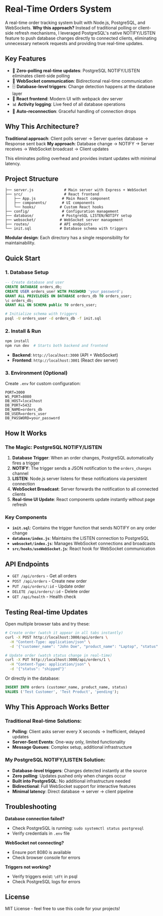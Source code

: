 # Real-Time Orders System

A real-time order tracking system built with Node.js, PostgreSQL, and WebSockets. **Why this approach?** Instead of traditional polling or client-side refresh mechanisms, I leveraged PostgreSQL's native NOTIFY/LISTEN feature to push database changes directly to connected clients, eliminating unnecessary network requests and providing true real-time updates.

## Key Features

- 🚀 **Zero-polling real-time updates**: PostgreSQL NOTIFY/LISTEN eliminates client-side polling
- 📡 **WebSocket communication**: Bidirectional real-time communication
- 🗄️ **Database-level triggers**: Change detection happens at the database layer
- 🎨 **React frontend**: Modern UI with webpack dev server
- 📊 **Activity logging**: Live feed of all database operations
- 🔄 **Auto-reconnection**: Graceful handling of connection drops

## Why This Architecture?

**Traditional approach**: Client polls server → Server queries database → Response sent back
**My approach**: Database change → NOTIFY → Server receives → WebSocket broadcast → Client updates

This eliminates polling overhead and provides instant updates with minimal latency.

## Project Structure

```
├── server.js              # Main server with Express + WebSocket
├── src/                   # React frontend
│   ├── App.js            # Main React component
│   ├── components/       # UI components
│   └── hooks/           # Custom React hooks
├── config/               # Configuration management
├── database/             # PostgreSQL LISTEN/NOTIFY setup
├── websocket/           # WebSocket server management
├── routes/              # API endpoints
└── init.sql             # Database schema with triggers
```

**Modular design**: Each directory has a single responsibility for maintainability.

## Quick Start

### 1. Database Setup

```sql
-- Create database and user
CREATE DATABASE orders_db;
CREATE USER orders_user WITH PASSWORD 'your_password';
GRANT ALL PRIVILEGES ON DATABASE orders_db TO orders_user;
\c orders_db;
GRANT ALL ON SCHEMA public TO orders_user;
```

```bash
# Initialize schema with triggers
psql -U orders_user -d orders_db -f init.sql
```

### 2. Install & Run

```bash
npm install
npm run dev  # Starts both backend and frontend
```

- **Backend**: `http://localhost:3000` (API + WebSocket)
- **Frontend**: `http://localhost:3001` (React dev server)

### 3. Environment (Optional)

Create `.env` for custom configuration:
```env
PORT=3000
WS_PORT=8080
DB_HOST=localhost
DB_PORT=5432
DB_NAME=orders_db
DB_USER=orders_user
DB_PASSWORD=your_password
```

## How It Works

### The Magic: PostgreSQL NOTIFY/LISTEN

1. **Database Trigger**: When an order changes, PostgreSQL automatically fires a trigger
2. **NOTIFY**: The trigger sends a JSON notification to the `orders_changes` channel
3. **LISTEN**: Node.js server listens for these notifications via persistent connection
4. **WebSocket Broadcast**: Server forwards the notification to all connected clients
5. **Real-time UI Update**: React components update instantly without page refresh

### Key Components

- **`init.sql`**: Contains the trigger function that sends NOTIFY on any order change
- **`database/index.js`**: Maintains the LISTEN connection to PostgreSQL
- **`websocket/index.js`**: Manages WebSocket connections and broadcasts
- **`src/hooks/useWebSocket.js`**: React hook for WebSocket communication

## API Endpoints

- `GET /api/orders` - Get all orders
- `POST /api/orders` - Create new order
- `PUT /api/orders/:id` - Update order
- `DELETE /api/orders/:id` - Delete order
- `GET /api/health` - Health check

## Testing Real-time Updates

Open multiple browser tabs and try these:

```bash
# Create order (watch it appear in all tabs instantly)
curl -X POST http://localhost:3000/api/orders \
  -H "Content-Type: application/json" \
  -d '{"customer_name": "John Doe", "product_name": "Laptop", "status": "pending"}'

# Update order (watch status change in real-time)
curl -X PUT http://localhost:3000/api/orders/1 \
  -H "Content-Type: application/json" \
  -d '{"status": "shipped"}'
```

Or directly in the database:
```sql
INSERT INTO orders (customer_name, product_name, status)
VALUES ('Test Customer', 'Test Product', 'pending');
```

## Why This Approach Works Better

### Traditional Real-time Solutions:
- **Polling**: Client asks server every X seconds → Inefficient, delayed updates
- **Server-Sent Events**: One-way only, limited functionality
- **Message Queues**: Complex setup, additional infrastructure

### My PostgreSQL NOTIFY/LISTEN Solution:
- **Database-level triggers**: Changes detected instantly at the source
- **Zero polling**: Updates pushed only when changes occur
- **Built into PostgreSQL**: No additional infrastructure needed
- **Bidirectional**: Full WebSocket support for interactive features
- **Minimal latency**: Direct database → server → client pipeline

## Troubleshooting

**Database connection failed?**
- Check PostgreSQL is running: `sudo systemctl status postgresql`
- Verify credentials in `.env` file

**WebSocket not connecting?**
- Ensure port 8080 is available
- Check browser console for errors

**Triggers not working?**
- Verify triggers exist: `\dft` in psql
- Check PostgreSQL logs for errors

## License

MIT License - feel free to use this code for your projects!
